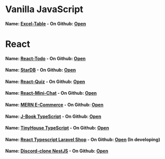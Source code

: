 # Vanilla JavaScript
#### Name: [Excel-Table](https://artyom2509.github.io/my-excel/) - On Github: [Open](https://github.com/Artyom2509/my-excel)

# React
#### Name: [React-Todo](https://artyom2509.github.io/react-todo/) - On Github: [Open](https://github.com/Artyom2509/react-todo)
#### Name: [StarDB](https://artyom2509.github.io/star-db/) - On Github: [Open](https://github.com/Artyom2509/star-db)
#### Name: [React-Quiz](https://react-quiz-61520.web.app/) - On Github: [Open](https://github.com/Artyom2509/react-quiz)
#### Name: [React-Mini-Chat](https://react-socketio-chat.web.app/) - On Github: [Open](https://github.com/Artyom2509/react-mini-chat)
#### Name: [MERN E-Commerce](https://app-ecommerce-mern.herokuapp.com/) - On Github: [Open](https://github.com/Artyom2509/mern-ecommerce)
#### Name: [J-Book TypeScript](https://artyom2509.github.io/j-book/) - On Github: [Open](https://github.com/Artyom2509/j-book)
#### Name: [TinyHouse TypeScript](https://tiny-house-111.herokuapp.com/) - On Github: [Open](https://github.com/Artyom2509/tiny-house)
#### Name: [React Typescript Laravel Shop](https://react-e-commerce-laravel.web.app/) - On Github: [Open](https://github.com/Artyom2509/react-laravel-typescript-shop) (In developing)
#### Name: [Discord-clone NestJS](https://discord-clone-application.herokuapp.com/) - On Github: [Open](https://github.com/Artyom2509/discord-clone)
